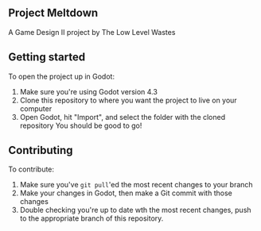 ## Project Meltdown
A Game Design II project by The Low Level Wastes

## Getting started
To open the project up in Godot:
1. Make sure you're using Godot version 4.3
2. Clone this repository to where you want the project to live on your computer
3. Open Godot, hit "Import", and select the folder with the cloned repository
You should be good to go!

## Contributing
To contribute:
1. Make sure you've `git pull`'ed the most recent changes to your branch
2. Make your changes in Godot, then make a Git commit with those changes
3. Double checking you're up to date wth the most recent changes, push to the
appropriate branch of this repository.
